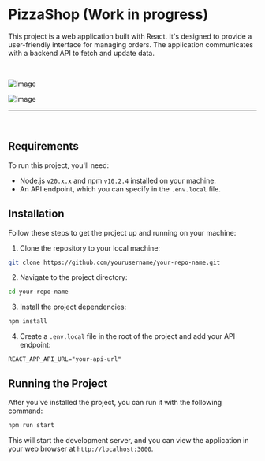 # PizzaShop (Work in progress)
This project is a web application built with React. It's designed to provide a user-friendly interface for managing orders. The application communicates with a backend API to fetch and update data.

<br />

![image](https://github.com/andersonmenezesm/pizzashop-web/assets/47919476/77a9f332-22b1-49c5-9ca6-3e35d58cc03f)

![image](https://github.com/andersonmenezesm/pizzashop-web/assets/47919476/4346c298-54d3-451f-a5dc-c208e3048cae)


---
<br />

## Requirements

To run this project, you'll need:

- Node.js `v20.x.x` and npm `v10.2.4` installed on your machine.
- An API endpoint, which you can specify in the `.env.local` file.

## Installation

Follow these steps to get the project up and running on your machine:

1. Clone the repository to your local machine:

```bash
git clone https://github.com/yourusername/your-repo-name.git
```

2. Navigate to the project directory:

```bash
cd your-repo-name
```

3. Install the project dependencies:

```bash
npm install
```

4. Create a `.env.local` file in the root of the project and add your API endpoint:

```properties
REACT_APP_API_URL="your-api-url"
```

## Running the Project

After you've installed the project, you can run it with the following command:

```bash
npm run start
```

This will start the development server, and you can view the application in your web browser at `http://localhost:3000`.


